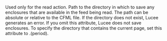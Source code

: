 Used only for the read action.
Path to the directory in which to save any enclosures that are available in the feed being read.
The path can be absolute or relative to the CFML file.
If the directory does not exist, Lucee generates an error.
If you omit this attribute, Lucee does not save enclosures.
To specify the directory that contains the current page, set this attribute to .(period).
